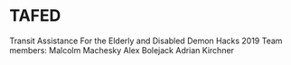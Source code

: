 # TAFED
Transit Assistance For the Elderly and Disabled 
Demon Hacks 2019
Team members:
Malcolm Machesky
Alex Bolejack
Adrian Kirchner

